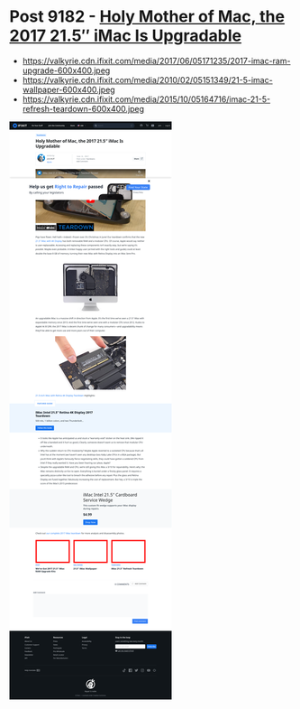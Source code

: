 # Post 9182 - [Holy Mother of Mac, the 2017 21.5&#8243; iMac Is Upgradable](https://www.ifixit.com/News/9182/2017-imac-upgradable)

- https://valkyrie.cdn.ifixit.com/media/2017/06/05171235/2017-imac-ram-upgrade-600x400.jpeg
- https://valkyrie.cdn.ifixit.com/media/2010/02/05151349/21-5-imac-wallpaper-600x400.jpeg
- https://valkyrie.cdn.ifixit.com/media/2015/10/05164716/imac-21-5-refresh-teardown-600x400.jpeg

![screencap](screenshots/5f48f0b7-2d08-4cd6-be9d-945401b27136.png)
